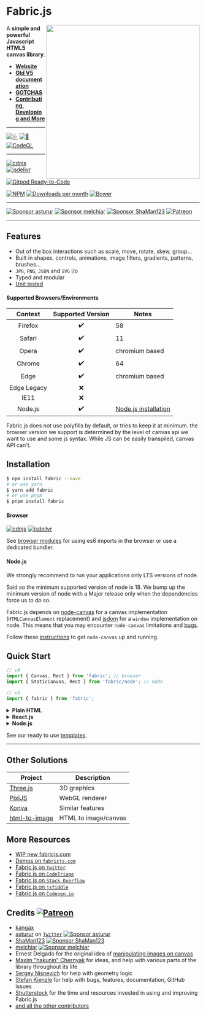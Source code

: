 # Fabric.js

<a href="http://fabricjs.com/kitchensink" target="_blank"><img align="right" src="/lib/screenshot.png" style="width:400px"></a>

A **simple and powerful Javascript HTML5 canvas library**.

- [**Website**][website]
- [**Old V5 documentation**](https://fabric5.fabricjs.com)
- [**GOTCHAS**][gotchas]
- [**Contributing, Developing and More**](CONTRIBUTING.md)

---

<!-- build/coverage status, climate -->

[![🩺](../../actions/workflows/build.yml/badge.svg)](../../actions/workflows/build.yml)
[![🧪](../../actions/workflows/tests.yml/badge.svg)](../../actions/workflows/tests.yml)
[![CodeQL](../../actions/workflows/codeql-analysis.yml/badge.svg)](../../actions/workflows/codeql-analysis.yml)

---

<!-- npm, bower, CDNJS versions, downloads -->

[![cdnjs](https://img.shields.io/cdnjs/v/fabric.js.svg)][cdnjs]
[![jsdelivr](https://data.jsdelivr.com/v1/package/npm/fabric/badge)][jsdelivr]
[![Gitpod Ready-to-Code](https://img.shields.io/badge/Gitpod-Ready--to--Code-blue?logo=gitpod)](https://gitpod.io/#https://github.com/fabricjs/fabric.js)

[![NPM](https://badge.fury.io/js/fabric.svg)](http://badge.fury.io/js/fabric)
[![Downloads per month](https://img.shields.io/npm/dm/fabric.svg)](https://www.npmjs.org/package/fabric)
[![Bower](https://badge.fury.io/bo/fabric.svg)](http://badge.fury.io/bo/fabric)

---

[![Sponsor asturur](https://img.shields.io/static/v1?label=Sponsor%20asturur&message=%E2%9D%A4&logo=GitHub&color=%23fe8e86)](https://github.com/sponsors/asturur)
[![Sponsor melchiar](https://img.shields.io/static/v1?label=Sponsor%20melchiar&message=%E2%9D%A4&logo=GitHub&color=%23fe8e86)](https://github.com/sponsors/melchiar)
[![Sponsor ShaMan123](https://img.shields.io/static/v1?label=Sponsor%20ShaMan123&message=%E2%9D%A4&logo=GitHub&color=%23fe8e86)](https://github.com/sponsors/ShaMan123)
[![Patreon](https://img.shields.io/static/v1?label=Patreon&message=%F0%9F%91%8D&logo=Patreon&color=blueviolet)](https://www.patreon.com/fabricJS)

---

## Features

- Out of the box interactions such as scale, move, rotate, skew, group...
- Built in shapes, controls, animations, image filters, gradients, patterns, brushes...
- `JPG`, `PNG`, `JSON` and `SVG` i/o
- Typed and modular
- [Unit tested](CONTRIBUTING.md#-testing)

#### Supported Browsers/Environments

|   Context   | Supported Version | Notes                           |
| :---------: | :---------------: | ------------------------------- |
|   Firefox   |        ✔️         | 58                              |
|   Safari    |        ✔️         | 11                              |
|    Opera    |        ✔️         | chromium based                  |
|   Chrome    |        ✔️         | 64                              |
|    Edge     |        ✔️         | chromium based                  |
| Edge Legacy |        ❌         |
|    IE11     |        ❌         |
|   Node.js   |        ✔️         | [Node.js installation](#nodejs) |

Fabric.js does not use polyfills by default, or tries to keep it at minimum. the browser version we support is determined by the level of canvas api we want to use and some js syntax. While JS can be easily transpiled, canvas API can't.

## Installation

```bash
$ npm install fabric --save
# or use yarn
$ yarn add fabric
# or use pnpm
$ pnpm install fabric
```

#### Browser

[![cdnjs](https://img.shields.io/cdnjs/v/fabric.js.svg)][cdnjs]
[![jsdelivr](https://data.jsdelivr.com/v1/package/npm/fabric/badge)][jsdelivr]

See [browser modules][mdn_es6] for using es6 imports in the browser or use a dedicated bundler.

#### Node.js

We strongly recommend to run your applications only LTS versions of node.

Said so the minimum supported version of node is 18.
We bump up the minimum version of node with a Major release only when the dependencies force us to do so.

Fabric.js depends on [node-canvas][node_canvas] for a canvas implementation (`HTMLCanvasElement` replacement) and [jsdom][jsdom] for a `window` implementation on node.
This means that you may encounter `node-canvas` limitations and [bugs][node_canvas_issues].

Follow these [instructions][node_canvas_install] to get `node-canvas` up and running.

## Quick Start

```js
// v6
import { Canvas, Rect } from 'fabric'; // browser
import { StaticCanvas, Rect } from 'fabric/node'; // node

// v5
import { fabric } from 'fabric';
```

<details><summary><b>Plain HTML</b></summary>

```html
<canvas id="canvas" width="300" height="300"></canvas>

<script src="https://cdn.jsdelivr.net/npm/fabric@6.4.3/dist/index.js"></script>
<script>
  const canvas = new fabric.Canvas('canvas');
  const rect = new fabric.Rect({
    top: 100,
    left: 100,
    width: 60,
    height: 70,
    fill: 'red',
  });
  canvas.add(rect);
</script>
```

</details>

<details><summary><b>React.js</b></summary>

```tsx
import React, { useEffect, useRef } from 'react';
import * as fabric from 'fabric'; // v6
import { fabric } from 'fabric'; // v5

export const FabricJSCanvas = () => {
  const canvasEl = useRef<HTMLCanvasElement>(null);
  useEffect(() => {
    const options = { ... };
    const canvas = new fabric.Canvas(canvasEl.current, options);
    // make the fabric.Canvas instance available to your app
    updateCanvasContext(canvas);
    return () => {
      updateCanvasContext(null);
      canvas.dispose();
    }
  }, []);

  return <canvas width="300" height="300" ref={canvasEl}/>;
};

```

</details>

<details><summary><b>Node.js</b></summary>

```js
import http from 'http';
import * as fabric from 'fabric/node'; // v6
import { fabric } from 'fabric'; // v5

const port = 8080;

http
  .createServer((req, res) => {
    const canvas = new fabric.Canvas(null, { width: 100, height: 100 });
    const rect = new fabric.Rect({ width: 20, height: 50, fill: '#ff0000' });
    const text = new fabric.Text('fabric.js', { fill: 'blue', fontSize: 24 });
    canvas.add(rect, text);
    canvas.renderAll();
    if (req.url === '/download') {
      res.setHeader('Content-Type', 'image/png');
      res.setHeader('Content-Disposition', 'attachment; filename="fabric.png"');
      canvas.createPNGStream().pipe(res);
    } else if (req.url === '/view') {
      canvas.createPNGStream().pipe(res);
    } else {
      const imageData = canvas.toDataURL();
      res.writeHead(200, '', { 'Content-Type': 'text/html' });
      res.write(`<img src="${imageData}" />`);
      res.end();
    }
  })
  .listen(port, (err) => {
    if (err) throw err;
    console.log(
      `> Ready on http://localhost:${port}, http://localhost:${port}/view, http://localhost:${port}/download`,
    );
  });
```

</details>

See our ready to use [templates](./.codesandbox/templates/).

---

## Other Solutions

| Project                        | Description          |
| ------------------------------ | -------------------- |
| [Three.js][three.js]           | 3D graphics          |
| [PixiJS][pixijs]               | WebGL renderer       |
| [Konva][konva]                 | Similar features     |
| [html-to-image][html-to-image] | HTML to image/canvas |

## More Resources

- [WIP new fabricjs.com](https://fabricjs.github.io)
- [Demos on `fabricjs.com`][demos]
- [Fabric.js on `Twitter`][twitter]
- [Fabric.js on `CodeTriage`][code_triage]
- [Fabric.js on `Stack Overflow`][so]
- [Fabric.js on `jsfiddle`][jsfiddles]
- [Fabric.js on `Codepen.io`][codepens]

## Credits [![Patreon](https://img.shields.io/static/v1?label=Patreon&message=%F0%9F%91%8D&logo=Patreon&color=blueviolet)](https://www.patreon.com/fabricJS)

- [kangax][kagnax]
- [asturur][asturur] on [`Twitter`][asturur_twitter]
  [![Sponsor asturur](https://img.shields.io/static/v1?label=Sponsor%20asturur&message=%E2%9D%A4&logo=GitHub&color=%23fe8e86)](https://github.com/sponsors/asturur)
- [ShaMan123][shaman123] [![Sponsor ShaMan123](https://img.shields.io/static/v1?label=Sponsor%20ShaMan123&message=%E2%9D%A4&logo=GitHub&color=%23fe8e86)](https://github.com/sponsors/ShaMan123)
- [melchiar][melchiar] [![Sponsor melchiar](https://img.shields.io/static/v1?label=Sponsor%20melchiar&message=%E2%9D%A4&logo=GitHub&color=%23fe8e86)](https://github.com/sponsors/melchiar)
- Ernest Delgado for the original idea of [manipulating images on canvas](http://www.ernestdelgado.com/archive/canvas/)
- [Maxim "hakunin" Chernyak](http://twitter.com/hakunin) for ideas, and help with various parts of the library throughout its life
- [Sergey Nisnevich](http://nisnya.com) for help with geometry logic
- [Stefan Kienzle](https://twitter.com/kienzle_s) for help with bugs, features, documentation, GitHub issues
- [Shutterstock](http://www.shutterstock.com/jobs) for the time and resources invested in using and improving Fabric.js
- [and all the other contributors][contributors]

[asturur]: https://github.com/asturur
[asturur_twitter]: https://twitter.com/AndreaBogazzi
[cdnjs]: https://cdnjs.com/libraries/fabric.js
[code_triage]: https://www.codetriage.com/kangax/fabric.js
[codepens]: https://codepen.io/tag/fabricjs
[contributors]: https://github.com/fabricjs/fabric.js/graphs/contributors
[demos]: http://fabricjs.com/demos/
[gotchas]: https://fabricjs.com/docs/old-docs/gotchas/
[html-to-image]: https://github.com/bubkoo/html-to-image
[jsdelivr]: https://www.jsdelivr.com/package/npm/fabric
[jsdom]: https://github.com/jsdom/jsdom
[jsfiddles]: https://jsfiddle.net/user/fabricjs/fiddles/
[kagnax]: https://twitter.com/kangax
[konva]: https://github.com/konvajs/konva
[mdn_es6]: https://developer.mozilla.org/en-US/docs/Web/JavaScript/Guide/Modules
[melchiar]: https://github.com/melchiar
[node_canvas]: https://github.com/Automattic/node-canvas
[node_canvas_install]: https://github.com/Automattic/node-canvas#compiling
[node_canvas_issues]: https://github.com/Automattic/node-canvas/issues
[patreon_badge]: https://img.shields.io/static/v1?label=Patreon&message=%F0%9F%91%8D&logo=Patreon&color=blueviolet
[pixijs]: https://github.com/pixijs/pixijs
[shaman123]: https://github.com/ShaMan123
[so]: https://stackoverflow.com/questions/tagged/fabricjs
[three.js]: https://github.com/mrdoob/three.js/
[twitter]: https://twitter.com/fabricjs
[website]: http://fabricjs.com/
